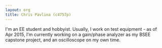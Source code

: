 ```yaml
---
layout: org
title: Chris Pavlina (c4757p)
---
```

I'm an EE student and hobbyist. Usually, I work on test equipment - as of Apr 2015,
I'm currently working on a gain/phase analyzer as my BSEE capstone project, and an
oscilloscope on my own time.

